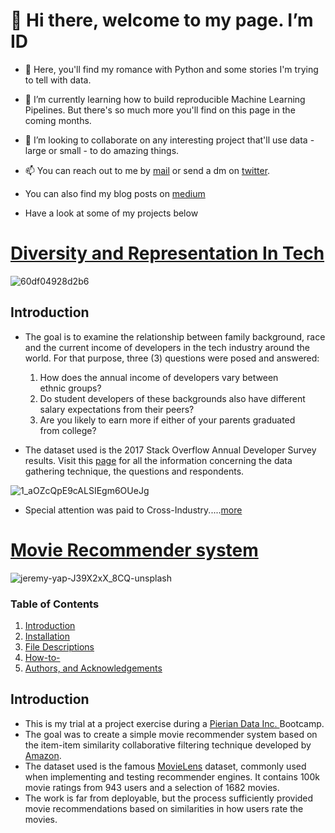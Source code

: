 # 👋 Hi there, welcome to my page. I’m ID
- 👀 Here, you'll find my romance with Python and some stories I'm trying to tell with data. 

- 🌱 I’m currently learning how to build reproducible Machine Learning Pipelines. But there's so much more you'll find on this page in the coming months.

- 💞️ I’m looking to collaborate on any interesting project that'll use data - large or small - to do amazing things.  

- 📫 You can reach out to me by [mail](idowuodesanmi@gmail.com) or send a dm on [twitter](https://twitter.com/id_joshua). 

- You can also find my blog posts on [medium](idowuodesanmi.medium.com)

- Have a look at some of my projects below


# [Diversity and Representation In Tech](https://github.com/joshasgard/Diversity_RepresentationInTech.git)
![60df04928d2b6](https://user-images.githubusercontent.com/67300602/124380757-65805580-dcb6-11eb-8124-46fa5b523009.jpg)

## Introduction
* The goal is to examine the relationship between family background, race and the current income of developers in the tech industry around the world. For that purpose, three (3) questions were posed and answered:

    1. How does the annual income of developers vary between ethnic groups?
    2. Do student developers of these backgrounds also have different salary expectations from their peers?
    3. Are you likely to earn more if either of your parents graduated from college?
        
* The dataset used is the 2017 Stack Overflow Annual Developer Survey results. Visit this [page](https://insights.stackoverflow.com/survey/2017) for all the information concerning the data gathering technique, the questions and respondents. 

![1_aOZcQpE9cALSIEgm6OUeJg](https://user-images.githubusercontent.com/67300602/124049839-3e552a00-da11-11eb-930b-3fcbc31024c2.png)

* Special attention was paid to Cross-Industry.....[more](https://github.com/joshasgard/Diversity_RepresentationInTech.git)


# [Movie Recommender system](https://github.com/joshasgard/Movie_Recommender_system.git)
![jeremy-yap-J39X2xX_8CQ-unsplash](https://user-images.githubusercontent.com/67300602/126975823-7ccd4bd9-9b24-411a-bd7d-4c527c0e1871.jpg)

### Table of Contents

1. [Introduction](#Introduction)
2. [Installation](#Installation)
3. [File Descriptions](#files)
4. [How-to-](#how)
5. [Authors, and Acknowledgements](#authors)


## Introduction <a href = Introduction></a>
- This is my trial at a project exercise during a <a href = https://github.com/Pierian-Data> Pierian Data Inc. </a> Bootcamp. 
- The goal was to create a simple movie recommender system based on the item-item similarity collaborative filtering technique developed by [Amazon](https://www.amazon.science/the-history-of-amazons-recommendation-algorithm). 
- The dataset used is the famous [MovieLens](https://grouplens.org/datasets/movielens) dataset, commonly used when implementing and testing recommender engines. It contains 100k movie ratings from 943 users and a selection of 1682 movies.
- The work is far from deployable, but the process sufficiently provided movie recommendations based on similarities in how users rate the movies.





<!---
joshasgard/joshasgard is a ✨ special ✨ repository because its `README.md` (this file) appears on your GitHub profile.
You can click the Preview link to take a look at your changes.
--->
